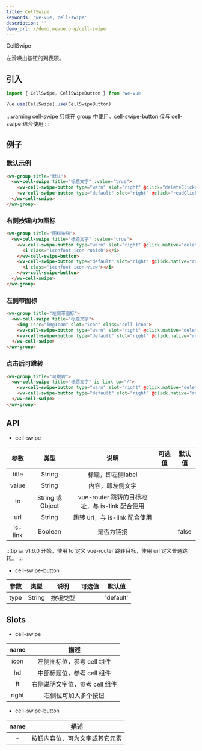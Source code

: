 ```yaml
---
title: CellSwipe
keywords: 'we-vue, cell-swipe'
description: ''
demo_url: //demo.wevue.org/cell-swipe
---
```


CellSwipe

左滑唤出按钮的列表项。

## 引入

```js
import { CellSwipe, CellSwipeButton } from 'we-vue'

Vue.use(CellSwipe).use(CellSwipeButton)
```
:::warning
cell-swipe 只能在 group 中使用。cell-swipe-button 仅与 cell-swipe 结合使用
:::

## 例子

### 默认示例

```html
<wv-group title="默认">
  <wv-cell-swipe title="标题文字" :value="true">
    <wv-cell-swipe-button type="warn" slot="right" @click="deleteClicked">删除</wv-cell-swipe-button>
    <wv-cell-swipe-button type="default" slot="right" @click="readClicked">查看</wv-cell-swipe-button>
  </wv-cell-swipe>
</wv-group>
```

### 右侧按钮内为图标

```html
<wv-group title="图标按钮">
  <wv-cell-swipe title="标题文字" :value="true">
    <wv-cell-swipe-button type="warn" slot="right" @click.native="deleteClicked">
      <i class="iconfont icon-rubish"></i>
    </wv-cell-swipe-button>
    <wv-cell-swipe-button type="default" slot="right" @click.native="readClicked">
      <i class="iconfont icon-view"></i>
    </wv-cell-swipe-button>
  </wv-cell-swipe>
</wv-group>
```

### 左侧带图标

```html
<wv-group title="左侧带图标">
  <wv-cell-swipe title="标题文字">
    <img :src="imgIcon" slot="icon" class="cell-icon">
    <wv-cell-swipe-button type="warn" slot="right" @click.native="deleteClicked">删除</wv-cell-swipe-button>
    <wv-cell-swipe-button type="default" slot="right" @click.native="readClicked">查看</wv-cell-swipe-button>
  </wv-cell-swipe>
</wv-group>
```

### 点击后可跳转

```html
<wv-group title="可跳转">
  <wv-cell-swipe title="标题文字" is-link to="/">
    <wv-cell-swipe-button type="warn" slot="right" @click.native="deleteClicked">删除</wv-cell-swipe-button>
    <wv-cell-swipe-button type="default" slot="right" @click.native="readClicked">查看</wv-cell-swipe-button>
  </wv-cell-swipe>
</wv-group>
```

## API

- cell-swipe

|   参数   |   类型    |   说明   | 可选值  |  默认值  |
| :----: | :-----: | :----: | :--: | :---: |
| title  | String  |  标题，即左侧label   |      |       |
| value  | String  |  内容，即左侧文字   |      |       |
| to  | String 或 Object  |  vue-router 跳转的目标地址，与 is-link 配合使用   |      |       |
| url  | String  |  跳转 url，与 is-link 配合使用   |      |       |
| is-link | Boolean | 是否为链接 |      | false |

:::tip
从 v1.6.0 开始，使用 to 定义 vue-router 跳转目标，使用 url 定义普通跳转。
:::

- cell-swipe-button

|   参数   |   类型    |   说明   | 可选值  |  默认值  |
| :----: | :-----: | :----: | :--: | :---: |
| type  | String  |  按钮类型   |      |   'default'    |


## Slots

- cell-swipe

|   name   |   描述    |
| :----: | :-----: |
| icon  | 左侧图标位，参考 cell 组件  |
| hd  | 中部标题位，参考 cell 组件  |
| ft  | 右侧说明文字位，参考 cell 组件  |
| right  | 右侧位可加入多个按钮  |

- cell-swipe-button

|   name   |   描述    |
| :----: | :-----: |
| -  | 按钮内容位，可为文字或其它元素  |
